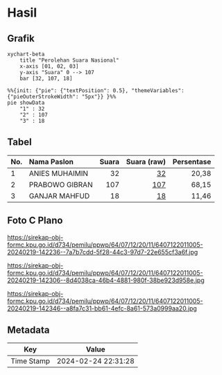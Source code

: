 # Hasil

## Grafik

```mermaid
xychart-beta
    title "Perolehan Suara Nasional"
    x-axis [01, 02, 03]
    y-axis "Suara" 0 --> 107
    bar [32, 107, 18]
```

```mermaid
%%{init: {"pie": {"textPosition": 0.5}, "themeVariables": {"pieOuterStrokeWidth": "5px"}} }%%
pie showData
    "1" : 32
    "2" : 107
    "3" : 18
```

## Tabel

| No. | Nama Paslon    | Suara | Suara (raw) | Persentase |
|:--- |:-------------- | -----:| -----------:| ----------:|
| 1   | ANIES MUHAIMIN | 32    | [32][p-1]   | 20,38      |
| 2   | PRABOWO GIBRAN | 107   | [107][p-2]  | 68,15      |
| 3   | GANJAR MAHFUD  | 18    | [18][p-3]   | 11,46      |


[p-1]: https://github.com/gigit-pemilu/pemilu-2024/blob/main/pilpres/hitung-suara/sub/64-kalimantan-timur/sub/07-kutai-barat/sub/12-bongan/sub/2011-muara-kedang/sub/005-tps/sub/paslon-1.txt
[p-2]: https://github.com/gigit-pemilu/pemilu-2024/blob/main/pilpres/hitung-suara/sub/64-kalimantan-timur/sub/07-kutai-barat/sub/12-bongan/sub/2011-muara-kedang/sub/005-tps/sub/paslon-2.txt
[p-3]: https://github.com/gigit-pemilu/pemilu-2024/blob/main/pilpres/hitung-suara/sub/64-kalimantan-timur/sub/07-kutai-barat/sub/12-bongan/sub/2011-muara-kedang/sub/005-tps/sub/paslon-3.txt

## Foto C Plano

https://sirekap-obj-formc.kpu.go.id/d734/pemilu/ppwp/64/07/12/20/11/6407122011005-20240219-142236--7a7b7cdd-5f28-44c3-97d7-22e655cf3a6f.jpg

https://sirekap-obj-formc.kpu.go.id/d734/pemilu/ppwp/64/07/12/20/11/6407122011005-20240219-142306--8d4038ca-46b4-4881-980f-38be923d958e.jpg

https://sirekap-obj-formc.kpu.go.id/d734/pemilu/ppwp/64/07/12/20/11/6407122011005-20240219-142346--a8fa7c31-bb61-4efc-8a61-573a0999aa20.jpg


## Metadata

| Key        | Value               |
| ---------- | ------------------- |
| Time Stamp | 2024-02-24 22:31:28 |



